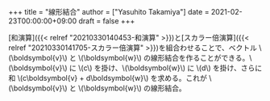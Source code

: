+++
title = "線形結合"
author = ["Yasuhito Takamiya"]
date = 2021-02-23T00:00:00+09:00
draft = false
+++

[和演算]({{< relref "20210330140453-和演算" >}})と[スカラー倍演算]({{< relref "20210330141705-スカラー倍演算" >}})を組合わせることで、ベクトル \\(\boldsymbol{v}\\) と \\(\boldsymbol{w}\\) の線形結合を作ることができる。\\(\boldsymbol{v}\\) に \\(c\\) を掛け、\\(\boldsymbol{w}\\) に \\(d\\) を掛け、さらに和 \\(c\boldsymbol{v} + d\boldsymbol{w}\\) を求める。これが \\(\boldsymbol{v}\\) と \\(\boldsymbol{w}\\) の線形結合。
